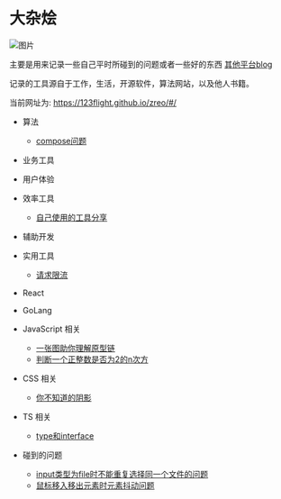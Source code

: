 # 大杂烩

![图片](https://s3.bmp.ovh/imgs/2022/06/16/76796a98ca7af042.png)

主要是用来记录一些自己平时所碰到的问题或者一些好的东西 [其他平台blog](https://blog.nowcoder.net/happy315)

记录的工具源自于工作，生活，开源软件，算法网站，以及他人书籍。

当前网址为: https://123flight.github.io/zreo/#/

* 算法
    * [compose问题](https://123flight.github.io/zreo/#/algorithm/compose.md)

* 业务工具

* 用户体验

* 效率工具
    * [自己使用的工具分享](https://123flight.github.io/zreo/#/tools/efficiency-tools.md)

* 辅助开发

* 实用工具
    * [请求限流](https://123flight.github.io/zreo/#/util/query-limit)

* React

* GoLang

* JavaScript 相关
    * [一张图助你理解原型链](https://123flight.github.io/zreo/#/javascript/prototype)
    * [判断一个正整数是否为2的n次方](https://123flight.github.io/zreo/#/javascript/ispoweroftwo.md)

* CSS 相关
    * [你不知道的阴影](https://123flight.github.io/zreo/#/css/shadow.md)

* TS 相关
    * [type和interface](https://123flight.github.io/zreo/#/ts/type-interface.md)

* 碰到的问题
    * [input类型为file时不能重复选择同一个文件的问题](https://123flight.github.io/zreo/#/project-question/input-typeof-file.md)
    * [鼠标移入移出元素时元素抖动问题](https://123flight.github.io/zreo/#/project-question/mouse-over-out.md)
